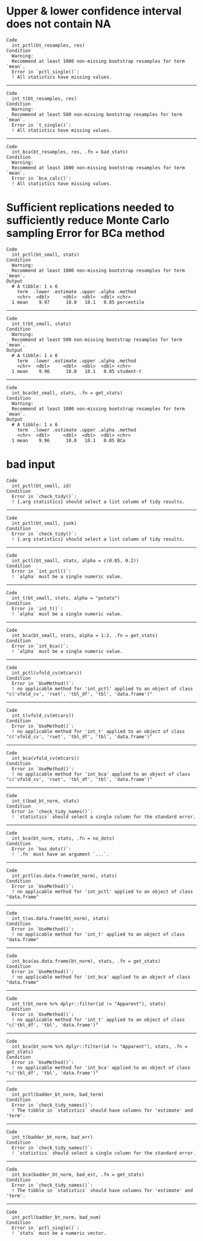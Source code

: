 # Upper & lower confidence interval does not contain NA

    Code
      int_pctl(bt_resamples, res)
    Condition
      Warning:
      Recommend at least 1000 non-missing bootstrap resamples for term `mean`.
      Error in `pctl_single()`:
      ! All statistics have missing values.

---

    Code
      int_t(bt_resamples, res)
    Condition
      Warning:
      Recommend at least 500 non-missing bootstrap resamples for term `mean`.
      Error in `t_single()`:
      ! All statistics have missing values.

---

    Code
      int_bca(bt_resamples, res, .fn = bad_stats)
    Condition
      Warning:
      Recommend at least 1000 non-missing bootstrap resamples for term `mean`.
      Error in `bca_calc()`:
      ! All statistics have missing values.

# Sufficient replications needed to sufficiently reduce Monte Carlo sampling Error for BCa method

    Code
      int_pctl(bt_small, stats)
    Condition
      Warning:
      Recommend at least 1000 non-missing bootstrap resamples for term `mean`.
    Output
      # A tibble: 1 x 6
        term  .lower .estimate .upper .alpha .method   
        <chr>  <dbl>     <dbl>  <dbl>  <dbl> <chr>     
      1 mean    9.97      10.0   10.1   0.05 percentile

---

    Code
      int_t(bt_small, stats)
    Condition
      Warning:
      Recommend at least 500 non-missing bootstrap resamples for term `mean`.
    Output
      # A tibble: 1 x 6
        term  .lower .estimate .upper .alpha .method  
        <chr>  <dbl>     <dbl>  <dbl>  <dbl> <chr>    
      1 mean    9.96      10.0   10.1   0.05 student-t

---

    Code
      int_bca(bt_small, stats, .fn = get_stats)
    Condition
      Warning:
      Recommend at least 1000 non-missing bootstrap resamples for term `mean`.
    Output
      # A tibble: 1 x 6
        term  .lower .estimate .upper .alpha .method
        <chr>  <dbl>     <dbl>  <dbl>  <dbl> <chr>  
      1 mean    9.96      10.0   10.1   0.05 BCa    

# bad input

    Code
      int_pctl(bt_small, id)
    Condition
      Error in `check_tidy()`:
      ! {.arg statistics} should select a list column of tidy results.

---

    Code
      int_pctl(bt_small, junk)
    Condition
      Error in `check_tidy()`:
      ! {.arg statistics} should select a list column of tidy results.

---

    Code
      int_pctl(bt_small, stats, alpha = c(0.05, 0.2))
    Condition
      Error in `int_pctl()`:
      ! `alpha` must be a single numeric value.

---

    Code
      int_t(bt_small, stats, alpha = "potato")
    Condition
      Error in `int_t()`:
      ! `alpha` must be a single numeric value.

---

    Code
      int_bca(bt_small, stats, alpha = 1:2, .fn = get_stats)
    Condition
      Error in `int_bca()`:
      ! `alpha` must be a single numeric value.

---

    Code
      int_pctl(vfold_cv(mtcars))
    Condition
      Error in `UseMethod()`:
      ! no applicable method for 'int_pctl' applied to an object of class "c('vfold_cv', 'rset', 'tbl_df', 'tbl', 'data.frame')"

---

    Code
      int_t(vfold_cv(mtcars))
    Condition
      Error in `UseMethod()`:
      ! no applicable method for 'int_t' applied to an object of class "c('vfold_cv', 'rset', 'tbl_df', 'tbl', 'data.frame')"

---

    Code
      int_bca(vfold_cv(mtcars))
    Condition
      Error in `UseMethod()`:
      ! no applicable method for 'int_bca' applied to an object of class "c('vfold_cv', 'rset', 'tbl_df', 'tbl', 'data.frame')"

---

    Code
      int_t(bad_bt_norm, stats)
    Condition
      Error in `check_tidy_names()`:
      ! `statistics` should select a single column for the standard error.

---

    Code
      int_bca(bt_norm, stats, .fn = no_dots)
    Condition
      Error in `has_dots()`:
      ! `.fn` must have an argument `...`.

---

    Code
      int_pctl(as.data.frame(bt_norm), stats)
    Condition
      Error in `UseMethod()`:
      ! no applicable method for 'int_pctl' applied to an object of class "data.frame"

---

    Code
      int_t(as.data.frame(bt_norm), stats)
    Condition
      Error in `UseMethod()`:
      ! no applicable method for 'int_t' applied to an object of class "data.frame"

---

    Code
      int_bca(as.data.frame(bt_norm), stats, .fn = get_stats)
    Condition
      Error in `UseMethod()`:
      ! no applicable method for 'int_bca' applied to an object of class "data.frame"

---

    Code
      int_t(bt_norm %>% dplyr::filter(id != "Apparent"), stats)
    Condition
      Error in `UseMethod()`:
      ! no applicable method for 'int_t' applied to an object of class "c('tbl_df', 'tbl', 'data.frame')"

---

    Code
      int_bca(bt_norm %>% dplyr::filter(id != "Apparent"), stats, .fn = get_stats)
    Condition
      Error in `UseMethod()`:
      ! no applicable method for 'int_bca' applied to an object of class "c('tbl_df', 'tbl', 'data.frame')"

---

    Code
      int_pctl(badder_bt_norm, bad_term)
    Condition
      Error in `check_tidy_names()`:
      ! The tibble in `statistics` should have columns for 'estimate' and 'term'.

---

    Code
      int_t(badder_bt_norm, bad_err)
    Condition
      Error in `check_tidy_names()`:
      ! `statistics` should select a single column for the standard error.

---

    Code
      int_bca(badder_bt_norm, bad_est, .fn = get_stats)
    Condition
      Error in `check_tidy_names()`:
      ! The tibble in `statistics` should have columns for 'estimate' and 'term'.

---

    Code
      int_pctl(badder_bt_norm, bad_num)
    Condition
      Error in `pctl_single()`:
      ! `stats` must be a numeric vector.

